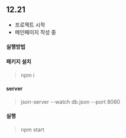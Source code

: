 ## 12.21

- 프로젝트 시작
- 메인페이지 작성 중

#### 실행방법

#### 패키지 설치

> npm i

#### server

> json-server --watch db.json --port 8080

#### 실행

> npm start
